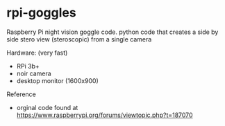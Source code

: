 # rpi-goggles
Raspberry Pi night vision goggle code. python code that creates a side by side stero view (steroscopic) from a single camera

Hardware: (very fast)
- RPi 3b+
- noir camera
- desktop monitor (1600x900)

Reference
- orginal code found at https://www.raspberrypi.org/forums/viewtopic.php?t=187070
